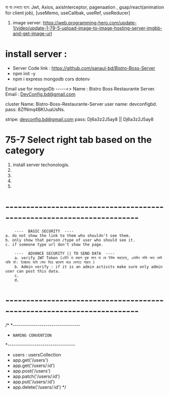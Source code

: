 
# ##########################################################
যা যা দেখতে হবে: Jwt, Axios, axisInterceptor, pagenaation , gsap/react(animation for client job), [useMemo, useCallbak, useRef, useReducer]
1. image server: https://web.programming-hero.com/update-1/video/update-1-79-5-upload-image-to-image-hosting-server-imgbb-and-get-image-url
# ##########################################################

# install server : 
* Server Code link : https://github.com/sanaul-bd/Bistro-Boss-Server
* npm init -y
* npm i express mongodb cors dotenv

<!-- ! ################################################################ -->

Email use for mongoDb -----<>
Name : Bistro Boss Restaurante Server.
Email : DevConfig.bd@gmail.com

cluster Name: Bistro-Boss-Restaurante-Server
user name: devconfigbd.
pass: 8ZfNmq4BKUuaUsNs.

stripe: 
devconfig.bd@gmail.com
pass: Dj6a3z2J5ay8  || Dj6a3z2J5ay8


<!-- ! ################################################################ -->



# 75-7 Select right tab based on the category
1. install server techonologis. 
2. 
3. 
4. 
5. 



# ----------------------------------------------------------------------
        ----  BASIC SECURITY  ----
    a. do not show the link to them who shouldn't see them. 
    b. only show that person /type of user who should see it. 
    c. if someone type url don't show the page. 

        ----  ADVANCE SECURITY || TO SEND DATA  ----
        a. verify JWT Token (এইটা না করলে বুঝা যাবে না কে ইউজ করতেছে, এডমিন নাকি অন্য কেউ নাকি বট। ইচ্ছেমত ডাটা লোড দিয়ে ঝামেলা করে ফেলতে পারবে )
        b. Admin verify : if it is an admin activits make sure only admin user can post this data. 
        c. 
        d. 

# ----------------------------------------------------------------------



/*
*---------------------------------
*     NAMING CONVENTION
*---------------------------------
* users : usersCollection
* app.get('/users')
* app.get('/users/:id')
* app.post('/users')
* app.patch('/users/:id')
* app.put('/users/:id')
* app.delete('/users/:id')
*/